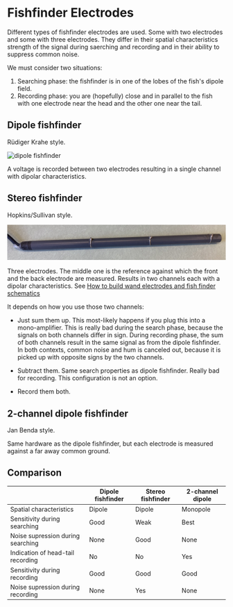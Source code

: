 # Fishfinder Electrodes

Different types of fishfinder electrodes are used. Some with two
electrodes and some with three electrodes. They differ in their
spatial characteristics strength of the signal during saerching and
recording and in their ability to suppress common noise.

We must consider two situations:

1. Searching phase: the fishfinder is in one of the lobes of the
   fish's dipole field.
2. Recording phase: you are (hopefully) close and in parallel to the
   fish with one electrode near the head and the other one near the
   tail.


## Dipole fishfinder

R&uuml;diger Krahe style.

![dipole fishfinder](images/dipole-fishfinder.jpg)

A voltage is recorded between two electrodes resulting in a single
channel with dipolar characteristics.


## Stereo fishfinder

Hopkins/Sullivan style.

![stereo fishfinder](images/sullivan-stereo-fishfinder-by-sophie-picq.jpg)

Three electrodes. The middle one is the reference against which the
front and the back electrode are measured. Results in two channels
each with a dipolar characteristics.  See [How to build wand
electrodes and fish finder
schematics](https://mormyrids.myspecies.info/en/node/473)

It depends on how you use those two channels:

- Just sum them up. This most-likely happens if you plug this into a
  mono-amplifier. This is really bad during the search phase, because
  the signals on both channels differ in sign. During recording phase,
  the sum of both channels result in the same signal as from the
  dipole fishfinder. In both contexts, common noise and hum is
  canceled out, because it is picked up with opposite signs by the two
  channels.
  
- Subtract them. Same search properties as dipole fishfinder. Really
  bad for recording. This configuration is not an option.

- Record them both.


## 2-channel dipole fishfinder

Jan Benda style.

Same hardware as the dipole fishfinder, but each electrode is measured
against a far away common ground.


## Comparison

|                                   | Dipole fishfinder | Stereo fishfinder | 2-channel dipole |
| --------------------------------- | ----------------- | ----------------- | ---------------- |
| Spatial characteristics           | Dipole            | Dipole            | Monopole         |
| Sensitivity during searching      | Good              | Weak              | Best             |
| Noise supression during searching | None              | Good              | None             |
| Indication of head-tail recording | No                | No                | Yes              |
| Sensitivity during recording      | Good              | Good              | Good             |
| Noise supression during recording | None              | Yes               | None             |

